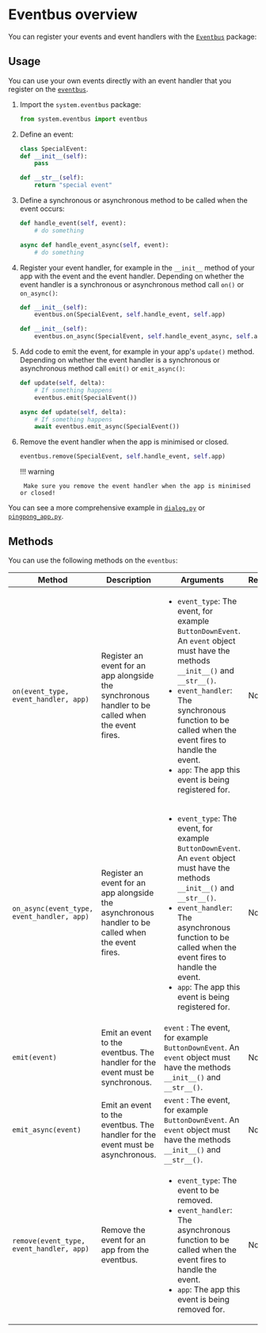 # Eventbus overview

You can register your events and event handlers with the [`Eventbus`](https://github.com/emfcamp/badge-2024-software/blob/main/modules/system/eventbus.py) package:

## Usage

You can use your own events directly with an event handler that you register on the [`eventbus`](https://github.com/emfcamp/badge-2024-software/blob/main/modules/system/eventbus.py).

1. Import the `system.eventbus` package:

    ```python
    from system.eventbus import eventbus
    ```

2. Define an event:

    ```python
    class SpecialEvent:
    def __init__(self):
        pass

    def __str__(self):
        return "special event"
    ```

3. Define a synchronous or asynchronous method to be called when the event occurs:

    ```python
    def handle_event(self, event):
        # do something
    ```

    ```python
    async def handle_event_async(self, event):
        # do something
    ```

4. Register your event handler, for example in the `__init__` method of your app with the event and the event handler. Depending on whether the event handler is a synchronous or asynchronous method call `on()` or `on_async()`:

    ```python
    def __init__(self):
        eventbus.on(SpecialEvent, self.handle_event, self.app)
    ```

    ```python
    def __init__(self):
        eventbus.on_async(SpecialEvent, self.handle_event_async, self.app)
    ```

5. Add code to emit the event, for example in your app's `update()` method. Depending on whether the event handler is a synchronous or asynchronous method call `emit()` or `emit_async()`:

    ```python
    def update(self, delta):
        # If something happens
        eventbus.emit(SpecialEvent())
    ```

    ```python
    async def update(self, delta):
        # If something happens
        await eventbus.emit_async(SpecialEvent())
    ```

6. Remove the event handler when the app is minimised or closed.

    ```python
    eventbus.remove(SpecialEvent, self.handle_event, self.app)
    ```

    !!! warning

        Make sure you remove the event handler when the app is minimised or closed!

You can see a more comprehensive example in [`dialog.py`](https://github.com/emfcamp/badge-2024-software/blob/main/modules/app_components/dialog.py) or [`pingpong_app.py`](https://github.com/emfcamp/badge-2024-software/blob/main/modules/firmware_apps/pingpong_app.py).

## Methods

You can use the following methods on the `eventbus`:

| Method | Description | Arguments | Returns |
| ------ | ----------- | --------- | ------- |
| `on(event_type, event_handler, app)` | Register an event for an app alongside the synchronous handler to be called when the event fires. | <ul><li><code>event_type</code>: The event, for example `ButtonDownEvent`. An `event` object must have the methods `__init__()` and `__str__()`.</li><li><code>event_handler</code>: The synchronous function to be called when the event fires to handle the event.</li><li><code>app</code>: The app this event is being registered for.</li></ul> | None |
| `on_async(event_type, event_handler, app)` | Register an event for an app alongside the asynchronous handler to be called when the event fires. | <ul><li><code>event_type</code>: The event, for example `ButtonDownEvent`. An `event` object must have the methods `__init__()` and `__str__()`.</li><li><code>event_handler</code>: The asynchronous function to be called when the event fires to handle the event.</li><li><code>app</code>: The app this event is being registered for.</li></ul> | None |
| `emit(event)` | Emit an event to the eventbus. The handler for the event must be synchronous. | `event` : The event, for example `ButtonDownEvent`. An `event` object must have the methods `__init__()` and `__str__()`. | None |
| `emit_async(event)` | Emit an event to the eventbus. The handler for the event must be asynchronous. | `event` : The event, for example `ButtonDownEvent`. An `event` object must have the methods `__init__()` and `__str__()`. | None |
| `remove(event_type, event_handler, app)` | Remove the event for an app from the eventbus. | <ul><li><code>event_type</code>: The event to be removed.</li><li><code>event_handler</code>: The asynchronous function to be called when the event fires to handle the event.</li><li><code>app</code>: The app this event is being removed for.</li></ul> | None |
